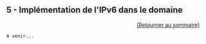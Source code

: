 ## 5 - Implémentation de l'IPv6 dans le domaine

<p align="right"><a href="README.md">(Retourner au sommaire)</a></p>

 `A venir...`
